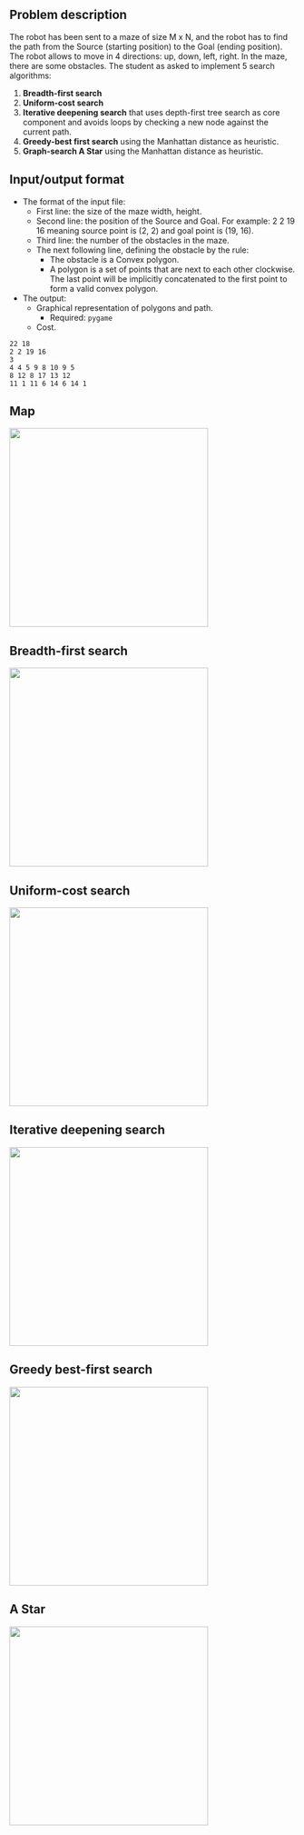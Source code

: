 ## Problem description
The robot has been sent to a maze of size M x N, and the robot has to find
the path from the Source (starting position) to the Goal (ending position).
The robot allows to move in 4 directions: up, down, left, right. In the maze,
there are some obstacles.
The student as asked to implement 5 search algorithms:
1. **Breadth-first search**
2. **Uniform-cost search**
3. **Iterative deepening search** that uses depth-first tree search as core
component and avoids loops by checking a new node against the
current path.
4. **Greedy-best first search** using the Manhattan distance as heuristic.
5. **Graph-search A Star** using the Manhattan distance as heuristic.

## Input/output format
- The format of the input file:
  - First line: the size of the maze width, height.
  - Second line: the position of the Source and Goal. For example: 2 2 19
16 meaning source point is (2, 2) and goal point is (19, 16).
  - Third line: the number of the obstacles in the maze.
  - The next following line, defining the obstacle by the rule:
    - The obstacle is a Convex polygon.
    - A polygon is a set of points that are next to each other
clockwise. The last point will be implicitly concatenated to the
first point to form a valid convex polygon.
- The output:
  - Graphical representation of polygons and path.
      - Required: `pygame`
  - Cost.
```
22 18
2 2 19 16
3
4 4 5 9 8 10 9 5
8 12 8 17 13 12
11 1 11 6 14 6 14 1
```

## Map

<img width="350" src="https://user-images.githubusercontent.com/83217673/157218345-59533c7c-eb16-4129-9a30-b0337983a8b3.png">

## Breadth-first search

<img width="350" src="https://user-images.githubusercontent.com/83217673/157218184-f1d57f76-849c-463a-b35e-b446aab5b914.png">

## Uniform-cost search

<img width="350" src="https://user-images.githubusercontent.com/83217673/157218184-f1d57f76-849c-463a-b35e-b446aab5b914.png">

## Iterative deepening search

<img width="350" src="https://user-images.githubusercontent.com/83217673/157218502-3b4e1317-469c-4fe5-8458-96f75185e22e.png">

## Greedy best-first search

<img width="350" src="https://user-images.githubusercontent.com/83217673/157245238-00b6d1e4-ea58-4bf4-afbd-2fcb6f635b7d.png">

## A Star

<img width="350" src="https://user-images.githubusercontent.com/83217673/157218758-c51b5c40-3002-4881-a8b5-36313ad885ff.png">


